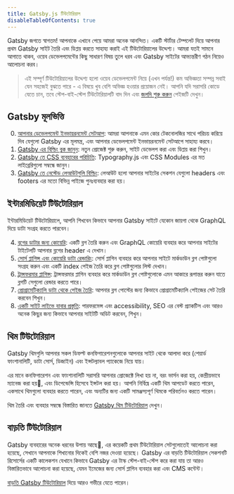 ```yaml
---
title: Gatsby.js টিউটোরিয়াল
disableTableOfContents: true
---
```


Gatsby জগতে স্বাগতম! আপনাকে এখানে পেয়ে আমরা অনেক আনন্দিত। একটি স্টার্টার টেম্পলেট দিয়ে আপনার প্রথম Gatsby সাইট তৈরি এবং ডিপ্লয় করতে সাহায্য করাই এই টিউটোরিয়ালের উদ্দেশ্য। আমরা যতই সামনে আগাতে থাকব, ওয়েব ডেভেলপমেন্টের কিছু সাধারণ বিষয় তুলে ধরব এবং Gatsby সাইটের আভ্যন্তরীণ গঠন নিয়েও আলোচনা করব।

> এই সম্পূর্ণ টিউটোরিয়ালের উদ্দেশ্য হলো ওয়েব ডেভেলপমেন্ট নিয়ে (এখন পর্যন্ত!) কম অভিজ্ঞতা সম্পন্ন সবাই যেন সহজেই বুঝতে পারে - এ বিষয়ে খুব বেশি অভিজ্ঞ হওয়ার প্রয়োজন নেই। আপনি যদি সরাসরি কোডে যেতে চান, তবে স্টেপ-বাই-স্টেপ টিউটোরিয়ালটি বাদ দিন এবং [জলদি শুরু করুন](/docs/quick-start/) পেইজটি দেখুন।

## Gatsby মূলভিত্তি

0. [আপনার ডেভেলপমেন্ট ইনভায়রনমেন্ট সেটআপ](/tutorial/part-zero/): আমরা আপনাকে এমন কোর টেকনোলজির সাথে পরিচয় করিয়ে দিব যেগুলো Gatsby এর মূলমন্ত্র, এবং আপনার ডেভেলপমেন্ট ইনভায়রনমেন্ট সেটআপে সাহায্য করবে।
1. [Gatsby এর বিল্ডিং ব্লক জানুন](/tutorial/part-one/): নতুন প্রোজেক্ট শুরু করুন, সাইট ডেভেলপ করা এবং ডিপ্লয় করা শিখুন।
1. [Gatsby তে CSS ব্যবহারের পরিচিতি](/tutorial/part-two/): Typography.js এবং CSS Modules এর মত লাইব্রেরিগুলো সম্বন্ধে জানুন।
1. [Gatsby তে নেস্টেড লেআউটগুলি বিল্ডিং](/tutorial/part-three/): লেআউট হলো আপনার সাইটের সেকশন যেগুলো headers এবং footers এর মতো বিভিন্ন পাইজে পুনঃব্যবহার করা হয়।

## ইন্টারমিডিয়েট টিউটোরিয়াল

ইন্টারমিডিয়েট টিউটোরিয়ালে, আপনি শিখবেন কিভাবে আপনার Gatsby সাইটে যেকোন জায়গা থেকে GraphQL দিয়ে ডাটা সংগ্রহ করতে পারবেন।

4.  [ব্লগের ডাটার জন্য কোয়েরি](/tutorial/part-four/): একটি ব্লগ তৈরি করুন এবং GraphQL কোয়েরি ব্যবহার করে আপনার সাইটের টাইটেলটি আপনার ব্লগের header এ দেখান।
5.  [সোর্স প্লাগিন্স এবং কোয়েরি ডাটা রেন্ডারিং](/tutorial/part-five/): সোর্স প্লাগিন ব্যবহার করে আপনার সাইটে মার্কডাউন ব্লগ পোষ্টগুলো সংগ্রহ করুন এবং একটি index পেইজ তৈরি করে ব্লগ পোষ্টগুলোর লিস্ট দেখান।
6.  [ট্রান্সফরমার প্লাগিন্স](/tutorial/part-six/): ট্রান্সফরমার প্লাগিন ব্যবহার করে মার্কডাউন ব্লগ পোষ্টগুলোকে এমন আকারে রূপান্তর করুন যাতে ব্লগটি সেগুলো রেন্ডার করতে পারে।
7.  [প্রোগ্রামেটিক্যালি ডাটা থেকে পেইজ তৈরি](/tutorial/part-seven/): আপনার ব্লগ পোস্টের জন্য কিভাবে প্রোগ্রামেটিক্যালি পেইজের সেট তৈরি করবেন শিখুন।
8.  [একটি সাইট লাইভে যাবার প্রস্তুতি](/tutorial/part-eight/): পারফরমেন্স এবং accessibility, SEO এর বেস্ট প্র্যাকটিস এবং আরও অনেক কিছুর জন্য কিভাবে আপনার সাইটটি অডিট করবেন, শিখুন।

## থিম টিউটোরিয়াল

Gatsby থিমগুলি আপনার সকল ডিফল্ট কনফিগারেশনগুলোকে আপনার সাইট থেকে আলাদা করে (শেয়ার্ড ফাংশানালিটি, ডাটা সোর্স, ডিজাইন) এবং ইন্সটল্যাবল প্যাকেজে নিয়ে যায়।

এর মানে কনফিগারেশন এবং ফাংশানালিটি সরাসরি আপনার প্রোজেক্টে লিখা হয় না, বরং ভার্সন করা হয়, কেন্দ্রীয়ভাবে ম্যানেজ করা হয়, এবং ডিপেন্ডেন্সি হিসেবে ইন্সটল করা হয়। আপনি নির্বিঘ্নে একটি থিম আপডেট করতে পারেন, একসাথে থিমগুলো ব্যবহার করতে পারেন, এবং অন্যটির জন্য একটি সামঞ্জস্যপূর্ণ থিমকে পরিবর্তনও করতে পারেন।

থিম তৈরি এবং ব্যবহার সম্বন্ধে বিস্তারিত জানতে [Gatsby থিম টিউটোরিয়াল](/tutorial/theme-tutorials/) দেখুন।

## বাড়তি টিউটোরিয়াল

Gatsby ব্যবহারের অনেক ধরনের উপায় আছে, এর কয়েকটি প্রথম টিউটোরিয়াল সেটগুলোতেই আলোচনা করা হয়েছে, সেখানে আপনাকে শিখানোর দিকেই বেশি নজর দেওয়া হয়েছে। Gatsby এর বাড়তি টিউটোরিয়াল সেকশনটি রিসোর্সের একটি কালেকশন যেখানে কিভাবে Gatsby এর টাস্ক স্টেপ-বাই-স্টেপ করে করা যায় তা  আরও বিস্তারিতভাবে আলোচনা করা হয়েছে, যেমন ইমেজের জন্য সোর্স প্লাগিন ব্যবহার করা এবং CMS কন্টেন্ট।

[বাড়তি Gatsby টিউটোরিয়াল](/tutorial/additional-tutorials/) দিয়ে আরও গভীরে যেতে পারেন।
